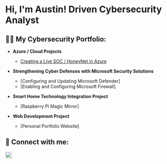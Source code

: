 <h1>Hi, I'm Austin! Driven Cybersecurity Analyst </h1>

<h2>👨‍💻 My Cybersecurity Portfolio:</h2>

- <b>Azure / Cloud Projects</b>
  - [Creating a Live SOC / HoneyNet in Azure](https://github.com/portfolioAustinT/Azure-SOC)
    
- <b>Strengthening Cyber Defenses with Microsoft Security Solutions</b>
  - [Configuring and Updating Microsoft Defender]
  - [Enabling and Configuring Microsoft Firewall]

- <b>Smart Home Technology Integration Project</b>
  - [Raspberry Pi Magic Mirror]

- <b>Web Development Project</b>
  - [Personal Portfolio Website]
    
<h2> 🤳 Connect with me:</h2>

[<img align="left" alt="Austin Tham | LinkedIn" width="22px" src="https://cdn.jsdelivr.net/npm/simple-icons@v3/icons/linkedin.svg" />][linkedin]

[linkedin]: www.linkedin.com/in/austin-tham-702176192
